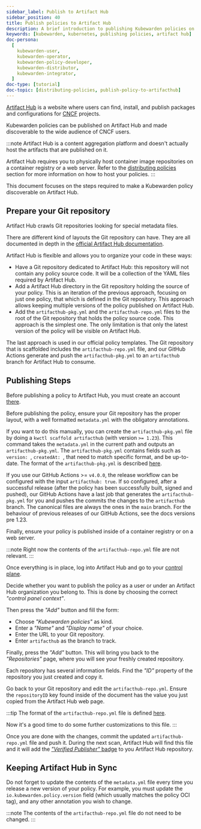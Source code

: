 ```yaml
---
sidebar_label: Publish to Artifact Hub
sidebar_position: 40
title: Publish policies to Artifact Hub
description: A brief introduction to publishing Kubewarden policies on Artifact Hub.
keywords: [kubewarden, kubernetes, publishing policies, artifact hub]
doc-persona:
  [
    kubewarden-user,
    kubewarden-operator,
    kubewarden-policy-developer,
    kubewarden-distributor,
    kubewarden-integrator,
  ]
doc-type: [tutorial]
doc-topic: [distributing-policies, publish-policy-to-artifacthub]
---
```


<head>
  <link rel="canonical" href="https://docs.kubewarden.io/tutorials/publish-policy-to-artifact-hub"/>
</head>

[Artifact Hub](https://artifacthub.io/) is a website where users can find,
install, and publish packages and configurations for [CNCF](https://cncf.io) projects.

Kubewarden policies can be published on Artifact Hub and made
discoverable to the wide audience of CNCF users.

:::note
Artifact Hub is a content aggregation platform and doesn't actually host the
artifacts that are published on it.

Artifact Hub requires you to physically host container image repositories on a container
registry or a web server.
Refer to the [distributing policies](../explanations/distributing-policies) section for more information on how to
host your policies.
:::

This document focuses on the steps required to make a Kubewarden policy
discoverable on Artifact Hub.

## Prepare your Git repository

Artifact Hub crawls Git repositories looking for special metadata files.

There are different kind of layouts the Git repository can have. They
are all documented in depth in the [official Artifact Hub documentation](https://artifacthub.io/docs/topics/repositories/#kubewarden-policies-repositories).

Artifact Hub is flexible and allows you to organize your code in these ways:

- Have a Git repository dedicated to Artifact Hub: this repository will not contain
  any policy source code. It will be a collection of the YAML files required by
  Artifact Hub.
- Add a Artifact Hub directory in the Git repository holding the source
  of your policy. This is an iteration of the previous approach, focusing on just one policy, 
  that which is defined in the Git repository.
  This approach allows keeping multiple versions of the policy published on Artifact Hub.
- Add the `artifacthub-pkg.yml` and the `artifacthub-repo.yml` files to the root
  of the Git repository that holds the policy source code. This approach is the
  simplest one. The only limitation is that only the latest version of the policy
  will be visible on Artifact Hub.

The last approach is used in our official policy templates. The
Git repository that is scaffolded includes the `artifacthub-repo.yml` file,
and our GitHub Actions generate and push the `artifacthub-pkg.yml` to an
`artifacthub` branch for Artifact Hub to consume.

## Publishing Steps

Before publishing a policy to Artifact Hub, you must create an account [there](https://artifacthub.io/).

Before publishing the policy, ensure your Git repository has the proper layout,
with a well formatted `metadata.yml` with the obligatory annotations.

If you want to do this manually, you can create the `artifacthub-pkg.yml` file
by doing a `kwctl scaffold artifacthub` (with version `>= 1.23`). This command
takes the `metadata.yml` in the current path and outputs an
`artifacthub-pkg.yml`. The `artifacthub-pkg.yml` contains fields such as
`version: `, `createdAt: `, that need to match specific format, and be
up-to-date. The format of the `artifacthub-pkg.yml` is described
[here](https://github.com/artifacthub/hub/blob/master/docs/metadata/artifacthub-pkg.yml).

If you use our GitHub Actions >= `v4.0.0`, the release workflow can be
configured with the input `artifacthub: true`. If so configured, after a
successful release (after the policy has been successfully built, signed and
pushed), our GitHub Actions have a last job that generates the
`artifacthub-pkg.yml` for you and pushes the commits the changes to the
`artifacthub` branch. The canonical files are always the ones in the `main`
branch. For the behaviour of previous releases of our GitHub Actions, see the
docs versions pre 1.23.

Finally, ensure your policy is published inside of a container registry or on a
web server.

:::note
Right now the contents of the `artifacthub-repo.yml` file are not relevant.
:::

Once everything is in place, log into Artifact Hub and go to your
[control plane](https://artifacthub.io/control-panel/repositories?page=1).

Decide whether you want to publish the policy as a user or under an Artifact Hub
organization you belong to. This is done by choosing the correct _"control panel context"_.

Then press the _"Add"_ button and fill the form:

- Choose _"Kubewarden policies"_ as kind.
- Enter a _"Name"_ and _"Display name"_ of your choice.
- Enter the URL to your Git repository.
- Enter `artifacthub` as the branch to track.

Finally, press the _"Add"_ button. This will bring you back to the _"Repositories"_
page, where you will see your freshly created repository.

Each repository has several information fields. Find the _"ID"_ property of the
repository you just created and copy it.

Go back to your Git repository and edit the `artifacthub-repo.yml`. Ensure the
`repositoryID` key found inside of the document has the value you just copied from the
Artifact Hub web page.

:::tip
The format of the `artifacthub-repo.yml` file is defined
[here](https://github.com/artifacthub/hub/blob/master/docs/metadata/artifacthub-repo.yml).

Now it's a good time to do some further customizations to this file.
:::

Once you are done with the changes, commit the updated `artifacthub-repo.yml`
file and push it. During the next scan, Artifact Hub will find this file and
it will add the
[_"Verified Publisher"_ badge](https://artifacthub.io/docs/topics/repositories/#verified-publisher)
to you Artifact Hub repository.

## Keeping Artifact Hub in Sync

Do not forget to update the contents of the `metadata.yml` file
every time you release a new version of your policy. For example,
you must update the `io.kubewarden.policy.version` field (which usually matches
the policy OCI tag), and any other annotation you wish to change.

:::note
The contents of the `artifacthub-repo.yml` file do not need to be changed.
:::
